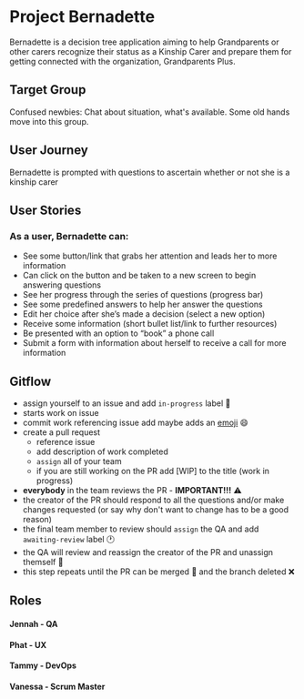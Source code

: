 # Project Bernadette

Bernadette is a decision tree application aiming to help Grandparents or other carers recognize their status as a Kinship Carer and prepare them for getting connected with the organization, Grandparents Plus. 

## Target Group 
Confused newbies:
Chat about situation, what's available.
Some old hands move into this group.

## User Journey

Bernadette is prompted with questions to ascertain whether or not she is a kinship carer

## User Stories

### As a user, Bernadette can:

- See some button/link that grabs her attention and leads her to more information
- Can click on the button and be taken to a new screen to begin answering questions
- See her progress through the series of questions (progress bar)
- See some predefined answers to help her answer the questions
- Edit her choice after she’s made a decision (select a new option)
- Receive some information (short bullet list/link to further resources) 
- Be presented with an option to “book” a phone call
- Submit a form with information about herself to receive a call for more information

## Gitflow

 - assign yourself to an issue and add `in-progress` label :traffic_light:
 - starts work on issue
 - commit work referencing issue add maybe adds an [emoji](https://gitmoji.carloscuesta.me/) :smile:
 - create a pull request
     - reference issue
     - add description of work completed
     - `assign` all of your team
     - if you are still working on the PR add [WIP] to the title (work in progress)
- __everybody__ in the team reviews the PR - **IMPORTANT!!!** :warning:
- the creator of the PR should respond to all the questions and/or make changes requested (or say why don't want to change has to be a good reason)
- the final team member to review should `assign` the QA and add `awaiting-review` label :clock1:
- the QA will review and reassign the creator of the PR and unassign themself :wave:
- this step repeats until the PR can be merged :twisted_rightwards_arrows: and the branch deleted :x:

## Roles
#### Jennah - QA
#### Phat - UX
#### Tammy - DevOps
#### Vanessa - Scrum Master
